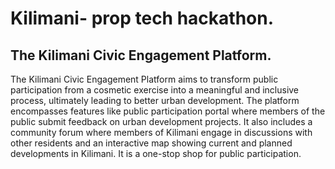 # Kilimani- prop tech hackathon.
## The Kilimani Civic Engagement Platform.
The Kilimani Civic Engagement Platform aims to transform public participation from a cosmetic exercise into a meaningful and inclusive process, ultimately leading to better urban development.
The platform encompasses features like public participation portal where members of the public submit feedback on urban development projects.
It also includes a community forum where members of Kilimani engage in discussions with other residents and an interactive map showing current and planned developments in Kilimani.
It is a one-stop shop for public participation.
